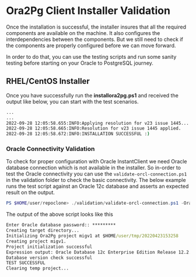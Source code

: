 # Ora2Pg Client Installer Validation

Once the installation is successful, the installer insures that all the required components are available on the machine. It also configures the interdependencies between the components. But we still need to check if the components are properly configured before we can move forward.

In order to do that, you can use the testing scripts and run some sanity testing before starting on your Oracle to PostgreSQL journey.

## RHEL/CentOS Installer

Once you have successfully run the **installora2pg.ps1** and received the output like below, you can start with the test scenarios.

```cmd
...
...
2022-09-28 12:05:58.655:INFO:Applying resolution for v23 issue 1445...
2022-09-28 12:05:58.665:INFO:Resolution for v23 issue 1445 applied.
2022-09-28 12:05:58.672:INFO:INSTALLATION SUCCESSFUL :)
```

### Oracle Connectivity Validation

To check for proper configuration with Oracle InstantClient we need Oracle database connection which is not available in the installer. So in-order to test the Oracle connectivity you can use the ```validate-orcl-connection.ps1``` in the validation folder to check the basic connectivity. The below example runs the test script against an Oracle 12c database and asserts an expected result on the output.

```powershell
PS $HOME/user/repoclone> ./validation/validate-orcl-connection.ps1 -OracleDNS "dbi:Oracle:host=X.X.X.X;sid=orcl;port=1521" -OracleUser "system" -OraclePwd "<FILL THIS>" -ExpectedResult "12c Enterprise Edition Release 12.2.0.1.0"
```

The output of the above script looks like this

```cmd
Enter Oracle database password:: *********
Creating target directory...
Initializing Ora2Pg project migv1 at $HOME/user/tmp/20220423153258
Creating project migv1.
Project initialization successful
Expression output: Oracle Database 12c Enterprise Edition Release 12.2.0.1.0
Database version check successful
TEST SUCCESSFUL
Clearing temp project...
```
